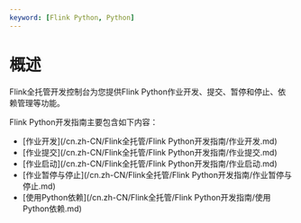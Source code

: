 ```yaml
---
keyword: [Flink Python, Python]
---
```


# 概述

Flink全托管开发控制台为您提供Flink Python作业开发、提交、暂停和停止、依赖管理等功能。

Flink Python开发指南主要包含如下内容：

-   [作业开发](/cn.zh-CN/Flink全托管/Flink Python开发指南/作业开发.md)
-   [作业提交](/cn.zh-CN/Flink全托管/Flink Python开发指南/作业提交.md)
-   [作业启动](/cn.zh-CN/Flink全托管/Flink Python开发指南/作业启动.md)
-   [作业暂停与停止](/cn.zh-CN/Flink全托管/Flink Python开发指南/作业暂停与停止.md)
-   [使用Python依赖](/cn.zh-CN/Flink全托管/Flink Python开发指南/使用Python依赖.md)

